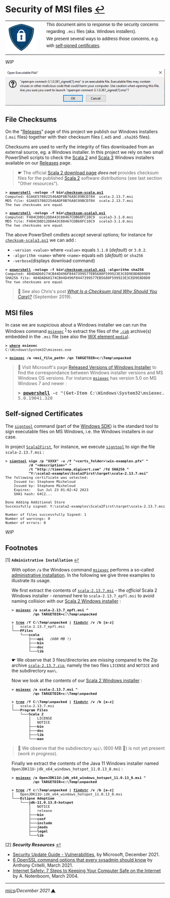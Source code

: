 # <span id="top">Security of MSI files</span> <span style="size:30%;"><a href="README.md">↩</a></span>

<table style="font-family:Helvetica,Arial;font-size:14px;line-height:1.6;">
  <tr>
  <td style="border:0;padding:0 10px 0 0;min-width:120px;"><a href="https://en.wikipedia.org/wiki/Self-signed_certificate/" rel="external"><img src="images/security.png" width="100" alt="Security"/></a></td>
  <td style="border:0;padding:0;vertical-align:text-top;">This document aims to response to the security concerns regarding <code>.msi</code> files (aka. Windows installers).<br/>We present several ways to address those concerns, e.g. with <a href="https://en.wikipedia.org/wiki/Self-signed_certificate/" rel="external">self-signed certificates</a>.
  </td>
  </tr>
</table>

*WIP*

<img src="images/Open_Executable_File.png" />


## <span id="checksums">File Checksums</span>

On the "[Releases](https://github.com/michelou/wix-examples/releases)" page of this project we publish our Windows installers (`.msi` files) together with their checksum files (`.md5` and `.sha265` files).

Checksums are used to verify the integrity of files downloaded from an external source, eg. a Windows installer. In this project we rely on two small PowerShell scripts to check the [Scala 2][scala2] and [Scala 3][scala3] Windows installers available on our [Releases](https://github.com/michelou/wix-examples/releases) page.

> **&#9755;** The official [Scala 2 download page](https://www.scala-lang.org/download/scala2.html) ***does not*** provides checksum files for the published [Scala 2][scala2] software distributions (see last section "Other resources"). 

<pre style="margin:0 4em 0 0;font-size:80%;">
<b>&gt; <a href="https://docs.microsoft.com/en-us/powershell/module/microsoft.powershell.core/about/about_powershell_exe?view=powershell-5.1" rel="external">powershell</a> -nologo -f bin\<a href="bin/checksum-scala.ps1">checksum-scala.ps1</a></b>
Computed: 61A6E578022546ADF0B76A8C09BCD784  scala-2.13.7.msi
MD5 file: 61A6E578022546ADF0B76A8C09BCD784  scala-2.13.7.msi
The two checksums are equal
&nbsp;
<b>&gt; <a href="https://docs.microsoft.com/en-us/powershell/module/microsoft.powershell.core/about/about_powershell_exe?view=powershell-5.1">powershell</a> -nologo -f bin\<a href="bin/checksum-scala3.ps1">checksum-scala3.ps1</a></b>
Computed: F484CD8D12DDA43C88467CDB68FC18C9  scala3-3.1.0.msi
MD5 file: F484CD8D12DDA43C88467CDB68FC18C9  scala3-3.1.0.msi
The two checksums are equal
</pre>

The above PowerShell cmdlets accept several options; for instance for [`checksum-scala3.ps1`](bin/checksum-scala3.ps1) we can add :
- `-version <value>` where `<value>` equals `3.1.0` (*default*) or `3.0.2`.
- `-algorithm <name>` where `<name>` equals `md5` (*default*) or `sha256`
- `-verbose`(displays download command)

<pre style="margin:0 4em 0 0;font-size:80%;">
<b>&gt; <a href="https://docs.microsoft.com/en-us/powershell/module/microsoft.powershell.core/about/about_powershell_exe?view=powershell-5.1">powershell</a> -nologo -f bin\<a href="bin/checksum-scala3.ps1">checksum-scala3.ps1</a> -algorithm sha256</b>
Computed: 484DAD60174CB44D496F8447399577EB5680F599923E3CED9E8D8D89D9254329  scala3-3.1.0.msi
SHA256 file: 484DAD60174CB44D496F8447399577EB5680F599923E3CED9E8D8D89D9254329  scala3-3.1.0.msi
The two checksums are equal
</pre>

> **:mag_right:** See also Chris's post [*What Is a Checksum (and Why Should You Care)?*][resource_hoffman] (September 2019).

## <span id="msi">MSI files</span>

In case we are suspicious about a Windows installer we can run the Windows command [`msiexec`](https://docs.microsoft.com/en-us/windows-server/administration/windows-commands/msiexec) <sup id="anchor_01"><a href="#footnote_01">1</a></sup> to extract the files of the <a href="https://en.wikipedia.org/wiki/Cabinet_(file_format)"><code>.cab</code></a> archive(s) embedded in the <code>.msi</code> file (see also the [WiX element `media`](https://wixtoolset.org/documentation/manual/v3/xsd/wix/media.html)).

<pre style="font-size:80%;">
<b>&gt; <a href="https://docs.microsoft.com/en-us/windows-server/administration/windows-commands/where">where</a> msiexec</b>
C:\Windows\System32\msiexec.exe

<b>&gt; <a href="https://docs.microsoft.com/en-us/windows-server/administration/windows-commands/msiexec">msiexec</a> /a &lt;msi_file_path&gt; /qn TARGETDIR=c:\Temp\unpacked</b>
</pre>

> **:mag_right:** Visit Microsoft's page [Released Versions of Windows Installer](https://docs.microsoft.com/en-us/windows/win32/msi/released-versions-of-windows-installer) to find the correspondance between Windows installer versions and MS Windows OS versions. For instance [`msiexec`][msiexec_cmd] has version 5.0 on MS Windows 7 and newer :
> <pre>
> <b>&gt; <a href="https://docs.microsoft.com/en-us/powershell/module/microsoft.powershell.core/about/about_powershell_exe?view=powershell-5.1">powershell</a> -c "(Get-Item C:\Windows\System32\msiexec.exe).VersionInfo.ProductVersion"</b>
> 5.0.19041.320
> </pre>

## <span id="certificates">Self-signed Certificates</span>

The [`signtool`][signtool_cmd] command (part of the <a href="https://developer.microsoft.com/en-us/windows/downloads/windows-sdk/">Windows SDK</a>) is the standard tool to sign executable files on MS Windows, i.e. the  Windows installers in our case.

In project [`Scala2First`](./scala2-examples/Scala2First/), for instance, we execute [`signtool`][signtool_cmd] to sign the file `scala-2.13.7.msi` :

<pre style="font-size:80%;">
<b>&gt; <a href="https://docs.microsoft.com/en-us/windows/win32/seccrypto/signtool">signtool</a> sign /p "XXXX" -v /f "&lt;certs_folder&gt;\wix-examples.pfx" ^
           /d "&lt;description&gt;" ^
           /t "http://timestamp.digicert.com" /fd SHA256 ^
           "Y:\scala2-examples\Scala2First\target\scala-2.13.7.msi"</b>
The following certificate was selected:
    Issued to: Stephane Micheloud
    Issued by: Stephane Micheloud
    Expires:   Sun Jul 23 01:02:42 2023
    SHA1 hash: 64C2...

Done Adding Additional Store
Successfully signed: Y:\scala2-examples\Scala2First\target\scala-2.13.7.msi

Number of files successfully Signed: 1
Number of warnings: 0
Number of errors: 0
</pre>

*WIP*


## <span id="footnotes">Footnotes</span>

<span id="footnote_01">[1]</span> **`Administrative Installation`** [↩](#anchor_01)

<p style="margin:0 0 1em 20px;">
With option <code>/a</code> the Windows command <a href="https://docs.microsoft.com/en-us/windows-server/administration/windows-commands/msiexec"><code>msiexec</code></a> performs a so-called <a href="https://stackoverflow.com/questions/5564619/what-is-the-purpose-of-administrative-installation-initiated-using-msiexec-a">administrative installation</a>. In the following we give three examples to illustrate its usage.
</p>

<p style="margin:0 0 1em 20px;">
We first extract the contents of <a href="https://scala-lang.org/files/archive/"><code>scala-2.13.7.msi</code></a> - the <i>official</i> Scala 2 Windows installer - <i>renamed</i> here to <code>scala-2.13.7_epfl.msi</code> to avoid naming collision with our <a href="./scala2-examples/README.md">Scala 2 Windows installer</a> :
</p>

<pre style="margin:0 0 1em 20px; font-size:80%;">
<b>&gt; <a href="https://docs.microsoft.com/en-us/windows-server/administration/windows-commands/msiexec">msiexec</a> /a scala-2.13.7_epfl.msi ^<br/>          /qn TARGETDIR=c:\Temp\unpacked</b>

<b>&gt; <a href="https://docs.microsoft.com/en-us/windows-server/administration/windows-commands/tree">tree</a> /f C:\Temp\unpacked | <a href="https://docs.microsoft.com/en-us/windows-server/administration/windows-commands/findstr">findstr</a> /v /b [a-z]</b>
│   scala-2.13.7_epfl.msi
└───<b>PFiles</b>
    └───<b>scala</b>
        ├───<b>api</b>   <i>(600 MB !)</i>
        ├───<b>bin</b>
        ├───<b>doc</b>
        └───<b>lib</b>
</pre>

<p style="margin:0 0 1em 20px;">
<b>&#9755;</b> We observe that 3 files/directories are <i>missing</i> compared to the Zip archive <a href="https://scala-lang.org/files/archive/"><code>scala-2.13.7.zip</code></a>, namely the two files <code>LICENSE</code> and <code>NOTICE</code> and the subdirectory <code>man\</code>.  
</p>

<p style="margin:0 0 1em 20px;">
Now we look at the contents of our <a href="./scala2-examples/README.md">Scala 2 Windows installer</a> :
</p>

<pre style="margin:0 0 1em 20px; font-size:80%;">
<b>&gt; <a href="https://docs.microsoft.com/en-us/windows-server/administration/windows-commands/msiexec">msiexec</a> /a scala-2.13.7.msi ^<br/>          /qn TARGETDIR=c:\Temp\unpacked</b>

<b>&gt; <a href="https://docs.microsoft.com/en-us/windows-server/administration/windows-commands/tree">tree</a> /f C:\Temp\unpacked | <a href="https://docs.microsoft.com/en-us/windows-server/administration/windows-commands/findstr">findstr</a> /v /b [a-z]</b>
│   scala-2.13.7.msi
└───<b>Program Files</b>
    └───<b>Scala 2</b>
        │   LICENSE
        │   NOTICE
        ├───<b>bin</b>
        ├───<b>doc</b>
        ├───<b>lib</b>
        └───<b>man</b>
</pre>

> **:mag_right:** We observe that the subdirectory `api\` (600 MB :grimacing:) is not yet present (*work in progress*).

<p style="margin:0 0 1em 20px;">
Finally we extract the contents of the Java 11 Windows installer named <code>OpenJDK11U-jdk_x64_windows_hotspot_11.0.13_8.msi</code> :
</p>

<pre style="margin:0 0 1em 20px; font-size:80%;">
<b>&gt; <a href="https://docs.microsoft.com/en-us/windows-server/administration/windows-commands/msiexec">msiexec</a> /a OpenJDK11U-jdk_x64_windows_hotspot_11.0.13_8.msi ^<br/>          /qn TARGETDIR=c:\Temp\unpacked</b>

<b>&gt; <a href="https://docs.microsoft.com/en-us/windows-server/administration/windows-commands/tree">tree</a> /f c:\Temp\unpacked | <a href="https://docs.microsoft.com/en-us/windows-server/administration/windows-commands/findstr">findstr</a> /v /b [a-z]</b>
│   OpenJDK11U-jdk_x64_windows_hotspot_11.0.13_8.msi
└───<b>Eclipse Adoptium</b>
    └───<b>jdk-11.0.13.8-hotspot</b>
        │   NOTICE
        │   release
        ├───<b>bin</b>
        ├───<b>conf</b>
        ├───<b>include</b>
        ├───<b>jmods</b>
        ├───<b>legal</b>
        └───<b>lib</b>
</pre>

<span id="footnote_02">[2]</span> ***Security Resources*** [↩](#anchor_02)

- [Security Update Guide - Vulnerabilities][resource_microsoft], by Microsoft, December 2021.
- [6 OpenSSL command options that every sysadmin should know][resource_critelli] by Anthony Critelli, March 2021.
- [Internet Safety: 7 Steps to Keeping Your Computer Safe on the Internet][resource_notenboom] by A. Notenboom, March 2004.


***

*[mics](https://lampwww.epfl.ch/~michelou/)/December 2021* [**&#9650;**](#top)
<span id="bottom">&nbsp;</span>

<!-- link refs -->

[resource_critelli]: https://www.redhat.com/sysadmin/6-openssl-commands
[resource_hoffman]: https://www.howtogeek.com/363735/what-is-a-checksum-and-why-should-you-care/
[resource_notenboom]: https://askleo.com/internet_safety_7_steps_to_keeping_your_computer_safe_on_the_internet/
[resource_microsoft]: https://msrc.microsoft.com/update-guide/vulnerability
[aaaa]: https://docs.microsoft.com/en-us/powershell/module/pki/new-selfsignedcertificate?view=windowsserver2019-ps
[msiexec_cmd]: https://docs.microsoft.com/en-us/windows-server/administration/windows-commands/msiexec
[scala2]: https://www.scala-lang.org/
[scala3]: https://dotty.epfl.ch
[signtool_cmd]: https://docs.microsoft.com/en-us/windows/win32/seccrypto/signtool
